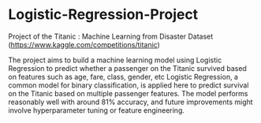 # Logistic-Regression-Project

Project of the Titanic : Machine Learning from Disaster Dataset (https://www.kaggle.com/competitions/titanic)

The project aims to build a machine learning model using Logistic Regression to predict whether a passenger on the Titanic survived based on features such as age, fare, class, gender, etc
Logistic Regression, a common model for binary classification, is applied here to predict survival on the Titanic based on multiple passenger features. The model performs reasonably well with around 81% accuracy, and future improvements might involve hyperparameter tuning or feature engineering.
